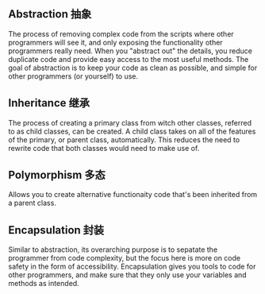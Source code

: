 ## Abstraction 抽象

The process of removing complex code from the scripts where other programmers will see it, and only exposing the functionality other programmers really need. When you "abstract out" the details, you reduce duplicate code and provide easy access to the most useful methods. The goal of abstraction is to keep your code as clean as possible, and simple for other programmers (or yourself) to use. 

## Inheritance 继承

The process of creating a primary class from witch other classes, referred to as child classes, can be created. A child class takes on all of the features of the primary, or parent class, automatically. This reduces the need to rewrite code that both classes would need to make use of.

## Polymorphism 多态

Allows you to create alternative functionaity code that's been inherited from a parent class.

## Encapsulation 封装

Similar to abstraction, its overarching purpose is to sepatate the programmer from code complexity, but the focus here is more on code safety in the form of accessibility. Encapsulation gives you tools to code for other programmers, and make sure that they only use your variables and methods as intended.
